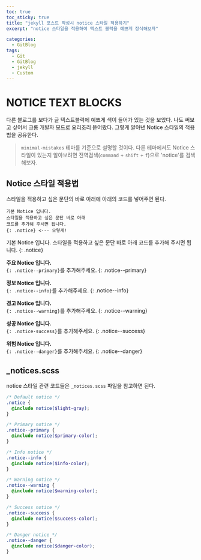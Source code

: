 ```yaml
---
toc: true
toc_sticky: true
title: "jekyll 포스트 작성시 notice 스타일 적용하기"
excerpt: "notice 스타일을 적용하여 텍스트 블럭을 예쁘게 장식해보자"

categories:
  - GitBlog
tags:
  - Git
  - GitBlog
  - jekyll
  - Custom
---
```


# NOTICE TEXT BLOCKS

다른 블로그를 보다가 글 텍스트블럭에 예쁘게 색이 들어가 있는 것을 보았다. 나도 써보고 싶어서 크롬 개발자 모드로 요리조리 뜯어봤다. 그렇게 알아낸 Notice 스타일의 적용법을 공유한다.
> `minimal-mistakes` 테마를 기준으로 설명할 것이다. 다른 테마에서도 Notice 스타일이 있는지 알아보려면 전역검색(`command` + `shift` + `f`)으로 'notice'를 검색해보자.



## Notice 스타일 적용법

스타일을 적용하고 싶은 문단의 바로 아래에 아래의 코드를 넣어주면 된다.

```text
기본 Notice 입니다.
스타일을 적용하고 싶은 문단 바로 아래
코드를 추가해 주시면 됩니다.
{: .notice} <--- 요렇게!
```

기본 Notice 입니다.
스타일을 적용하고 싶은 문단 바로 아래
코드를 추가해 주시면 됩니다.
{: .notice}
 
**주요 Notice 입니다.**  
`{: .notice--primary}`를 추가해주세요.
{: .notice--primary}

**정보 Notice 입니다.**  
`{: .notice--info}`를 추가해주세요.
{: .notice--info}

**경고 Notice 입니다.**  
`{: .notice--warning}`를 추가해주세요.
{: .notice--warning}

**성공 Notice 입니다.**  
`{: .notice-success}`를 추가해주세요.
{: .notice--success}

**위험 Notice 입니다.**  
`{: .notice--danger}`를 추가해주세요.
{: .notice--danger}



## _notices.scss

notice 스타일 관련 코드들은 `_notices.scss` 파일을 참고하면 된다.

```scss
/* Default notice */
.notice {
  @include notice($light-gray);
}

/* Primary notice */
.notice--primary {
  @include notice($primary-color);
}

/* Info notice */
.notice--info {
  @include notice($info-color);
}

/* Warning notice */
.notice--warning {
  @include notice($warning-color);
}

/* Success notice */
.notice--success {
  @include notice($success-color);
}

/* Danger notice */
.notice--danger {
  @include notice($danger-color);
}
```
